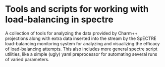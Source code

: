 # Tools and scripts for working with load-balancing in spectre

A collection of tools for analyzing the data provided by Charm++ projections
along with extra data inserted into the stream by the SpECTRE load-balancing
monitoring system for analyzing and visualizing the efficacy of load-balancing
attempts.
This also includes more general spectre script utilities, like a simple (ugly)
yaml preprocessor for automating several runs of varied parameters.
